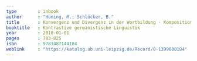 ```yaml
---
type        : inbook
author      : "Hüning, M.; Schlücker, B."
title       : Konvergenz und Divergenz in der Wortbildung - Komposition im Niederländischen und im Deutschen
booktitle   : Kontrastive germanistische Linguistik
year        : 2010-01-01
pages       : 783-825 
isbn        : 9783487144184
weblink		: "https://katalog.ub.uni-leipzig.de/Record/0-1399600184"
---
```


